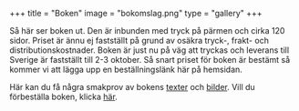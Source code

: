 +++
title = "Boken"
image = "bokomslag.png"
type = "gallery"
+++

Så här ser boken ut. Den är inbunden med tryck på pärmen och cirka 120 sidor. Priset är ännu ej fastställt på grund av osäkra tryck-, frakt- och distributionskostnader. Boken är just nu på väg att tryckas och leverans till Sverige är fastställt till 2-3 oktober. Så snart priset för boken är bestämt så kommer vi att lägga upp en beställningslänk här på hemsidan.

Här kan du få några smakprov av bokens [texter](/texter/) och [bilder](/bilder/). Vill du förbeställa boken, klicka [här](/bestall-boken/).

<!--Vill du förbeställa boken går det bra att skicka dina adressuppgifter till mig på <rolandfrogren@hotmail.com>. Boken kommer också efter överenskommelse att kunna avhämtas antingen i Stockholm, hos min bror Anders i Ludvika (tfn. 073-6004691) eller hos min son Joakim i Lund (<joakim@frogren.se>).-->
